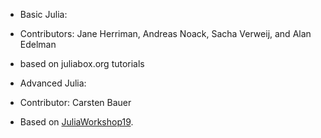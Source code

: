 - Basic Julia:
 - Contributors: Jane Herriman, Andreas Noack, Sacha Verweij, and Alan Edelman
 - based on juliabox.org tutorials

- Advanced Julia:
 - Contributor: Carsten Bauer
 - Based on [JuliaWorkshop19](https://github.com/crstnbr/JuliaWorkshop19).
